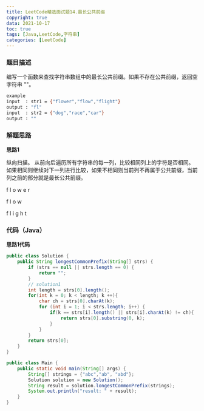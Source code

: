 ```yaml
---
title: LeetCode精选面试题14.最长公共前缀
copyright: true
data: 2021-10-17
toc: true
tags: [Java,LeetCode,字符串]
categories: [LeetCode]
---
```

### 题目描述
编写一个函数来查找字符串数组中的最长公共前缀。如果不存在公共前缀，返回空字符串 ""。
```bash
example
input  : str1 = {"flower","flow","flight"}
output : "fl"
input  : str2 = {"dog","race","car"}
output : ""
```
<!--more-->
### 解题思路
**思路1**

纵向扫描。
从前向后遍历所有字符串的每一列，比较相同列上的字符是否相同。
如果相同则继续对下一列进行比较，如果不相同则当前列不再属于公共前缀，当前列之前的部分就是最长公共前缀。

f  l  o  w  e  r

f  l  o  w

f  l  i  g  h  t

### 代码（Java）
**思路1代码**
```java
public class Solution {
    public String longestCommonPrefix(String[] strs) {
        if (strs == null || strs.length == 0) {
            return "";
        }
        // solution1
        int length = strs[0].length();
        for(int k = 0; k < length; k ++){
            char ch = strs[0].charAt(k);
            for (int i = 1; i < strs.length; i++) {
                if(k == strs[i].length() || strs[i].charAt(k) != ch){
                    return strs[0].substring(0, k);
                }
            }
        }
        return strs[0];
    }
}

public class Main {
    public static void main(String[] args) {
        String[] strings = {"abc","ab", "abd"};
        Solution solution = new Solution();
        String result = solution.longestCommonPrefix(strings);
        System.out.println("result: " + result);
    }
}
```
